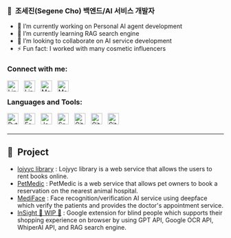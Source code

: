 ### 🐺&nbsp;&nbsp;조세진(Segene Cho) 백엔드/AI 서비스 개발자

- 🔭 I’m currently working on Personal AI agent development
- 🌱 I’m currently learning RAG search engine
- 👯 I’m looking to collaborate on AI service development
- ⚡ Fun fact: I worked with many cosmetic influencers

### Connect with me:

[<img align="left" alt="LinkedIn" src="https://cdn.jsdelivr.net/gh/devicons/devicon/icons/linkedin/linkedin-original.svg" height="26px" style="padding-right:10px;" />](https://linkedin.com/in/segene-cho/#gh-light-mode-only)
[<img align="left" alt="LinkedIn" src="https://cdn.jsdelivr.net/gh/devicons/devicon/icons/linkedin/linkedin-original.svg" height="26px" style="padding-right:10px;" />](https://linkedin.com/in/segene-cho/#gh-dark-mode-only)

[<img align="left" alt="Mail" src="https://cdn.jsdelivr.net/gh/devicons/devicon/icons/google/google-original.svg" height="26px" style="padding-right:10px;">](mailto:segene99@gmail.com#gh-dark-mode-only)
[<img align="left" alt="Mail" src="https://cdn.jsdelivr.net/gh/devicons/devicon/icons/google/google-original.svg" height="26px" style="padding-right:10px;">](mailto:segene99@gmail.com#gh-light-mode-only)
<br>

### Languages and Tools:

<img align="left" alt="Python" width="26px" src="https://cdn.jsdelivr.net/gh/devicons/devicon/icons/python/python-original.svg" style="padding-right:10px;" />
<img align="left" alt="FastAPI" width="26px" src="https://cdn.jsdelivr.net/gh/devicons/devicon/icons/fastapi/fastapi-original.svg" style="padding-right:10px;" />
<img align="left" alt="Java" width="26px" src="https://cdn.jsdelivr.net/gh/devicons/devicon/icons/java/java-original.svg" style="padding-right:10px;" />
<img align="left" alt="Spring" width="26px" src="https://cdn.jsdelivr.net/gh/devicons/devicon/icons/spring/spring-original.svg" style="padding-right:10px;" />

<img align="left" alt="Git" width="26px" src="https://cdn.jsdelivr.net/gh/devicons/devicon/icons/git/git-original.svg" style="padding-right:10px;" />

[<img align="left" alt="GitHub" src="https://user-images.githubusercontent.com/3369400/139447912-e0f43f33-6d9f-45f8-be46-2df5bbc91289.png" width="26px" style="padding-right:10px;" />](https://github.com/cv-jaeha#gh-dark-mode-only)

[<img align="left" alt="GitHub" width="26px" src="https://user-images.githubusercontent.com/3369400/139448065-39a229ba-4b06-434b-bc67-616e2ed80c8f.png" style="padding-right:10px;" />](https://github.com/cv-jaeha#gh-light-mode-only)

<br />
<br />

---

## 🦾&nbsp;&nbsp;Project

<!-- Project:START -->

- [lojyyc library](https://github.com/segene99/lojyyc) : Lojyyc library is a web service that allows the users to rent books online.
- [PetMedic](https://github.com/segene99/petmedic) : PetMedic is a web service that allows pet owners to book a reservation on the nearest animal hospital.
- [MediFace](https://github.com/segene99/MediFace) : Face recognition/verification AI service using deepface which verify the patients and provides the doctor's appointment service.
- [InSight 🚧 WIP 🚧](https://github.com/segene99/insight) : Google extension for blind people which supports their shopping experience on browser by using GPT API, Google OCR API, WhiperAI API, and RAG search engine.
<!-- Project:END -->
